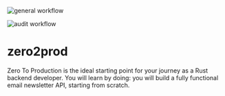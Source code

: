 ![general workflow](https://github.com/gwilczynski/zero2prod/actions/workflows/general.yml/badge.svg)

![audit workflow](https://github.com/gwilczynski/zero2prod/actions/workflows/audit.yml/badge.svg)

# zero2prod

Zero To Production is the ideal starting point for your journey as a Rust backend developer. You will learn by doing:
you will build a fully functional email newsletter API, starting from scratch.

